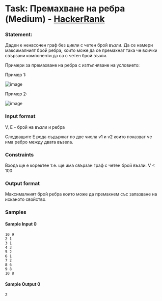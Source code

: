 # Task: Премахване на ребра (Medium) - [HackerRank](<https://www.hackerrank.com/contests/sda-2020-2021-test11-43ed5rf/challenges/challenge-1761>)


### Statement:

Даден е ненасочен граф без цикли с четен брой възли. Да се намери максималният брой ребра, които може да се премахнат така че всички свързани компоненти да са с четен брой възли.

Примери за премахване на ребра с изпълняване на условието:

Пример 1:

<img src="https://s3.amazonaws.com/hr-assets/0/1547112532-ab32757460-1533926256-3a1cc069a7-evenforestexb.png" alt="image" title="">

Пример 2:

<img src="https://s3.amazonaws.com/hr-assets/0/1547112567-419154449a-1533926508-40964ccbc2-evenforestsample0b.png" alt="image" title="">


### Input format

V, E - брой на възли и ребра

 Следващите Е реда съдържат по две числа  v1 и v2 които показват че има ребро между двата възела.


### Constraints

Входа ще е коректен т.е. ще има свързан граф с четен брой възли.
V &lt; 100

### Output format

Максималният брой ребра които може да премахнем със запазване на исканото свойство.


### Samples


#### Sample Input 0
```
10 9
2 1
3 1
4 3
5 2
6 1
7 2
8 6
9 8
10 8
```

#### Sample Output 0
```
2
```
